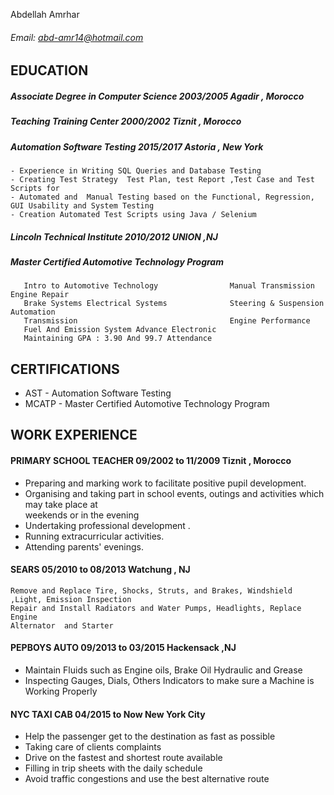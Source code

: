  Abdellah Amrhar
 ###### Email: abd-amr14@hotmail.com
 
## EDUCATION 

  ##### Associate Degree  in Computer Science                        2003/2005                       Agadir , Morocco
  ##### Teaching Training Center                                     2000/2002                       Tiznit , Morocco
  ##### Automation Software Testing                                  2015/2017                        Astoria , New York
    - Experience in Writing SQL Queries and Database Testing
    - Creating Test Strategy  Test Plan, test Report ,Test Case and Test Scripts for 
    - Automated and  Manual Testing based on the Functional, Regression, GUI Usability and System Testing           
    - Creation Automated Test Scripts using Java / Selenium
##### Lincoln Technical Institute        2010/2012        UNION ,NJ 
##### Master Certified Automotive Technology Program 
       Intro to Automotive Technology                Manual Transmission Engine Repair                                        
       Brake Systems Electrical Systems              Steering & Suspension Automation 
       Transmission                                  Engine Performance 
       Fuel And Emission System Advance Electronic 
       Maintaining GPA : 3.90 And 99.7 Attendance
## CERTIFICATIONS
 *  AST - Automation Software Testing 
 *  MCATP - Master Certified Automotive Technology Program
## WORK EXPERIENCE
#### PRIMARY SCHOOL TEACHER                09/2002 to 11/2009                     Tiznit , Morocco 
   *  Preparing and marking work to facilitate positive pupil development. 
   *  Organising and taking part in school events, outings and activities which may take place at                
      weekends or in the evening
   *  Undertaking professional development . 
   *  Running extracurricular activities.
   *  Attending parents' evenings.
#### SEARS                                  05/2010 to  08/2013                       Watchung , NJ
    Remove and Replace Tire, Shocks, Struts, and Brakes, Windshield ,Light, Emission Inspection
    Repair and Install Radiators and Water Pumps, Headlights, Replace Engine   
    Alternator  and Starter 
#### PEPBOYS AUTO                           09/2013  to 03/2015                           Hackensack ,NJ
 *  Maintain Fluids such as Engine oils, Brake Oil Hydraulic and Grease
 *  Inspecting Gauges, Dials, Others Indicators to make sure a Machine is 
    Working Properly
#### NYC TAXI CAB              04/2015  to  Now                         New York City
*  Help the passenger get to the destination as fast as possible
*  Taking care of clients complaints
*  Drive on the fastest and shortest route available
*  Filling in trip sheets with the daily schedule
*  Avoid traffic congestions and use the best alternative route
